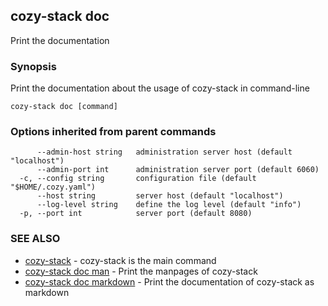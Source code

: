 ## cozy-stack doc

Print the documentation

### Synopsis


Print the documentation about the usage of cozy-stack in command-line

```
cozy-stack doc [command]
```

### Options inherited from parent commands

```
      --admin-host string   administration server host (default "localhost")
      --admin-port int      administration server port (default 6060)
  -c, --config string       configuration file (default "$HOME/.cozy.yaml")
      --host string         server host (default "localhost")
      --log-level string    define the log level (default "info")
  -p, --port int            server port (default 8080)
```

### SEE ALSO
* [cozy-stack](cozy-stack.md)	 - cozy-stack is the main command
* [cozy-stack doc man](cozy-stack_doc_man.md)	 - Print the manpages of cozy-stack
* [cozy-stack doc markdown](cozy-stack_doc_markdown.md)	 - Print the documentation of cozy-stack as markdown

